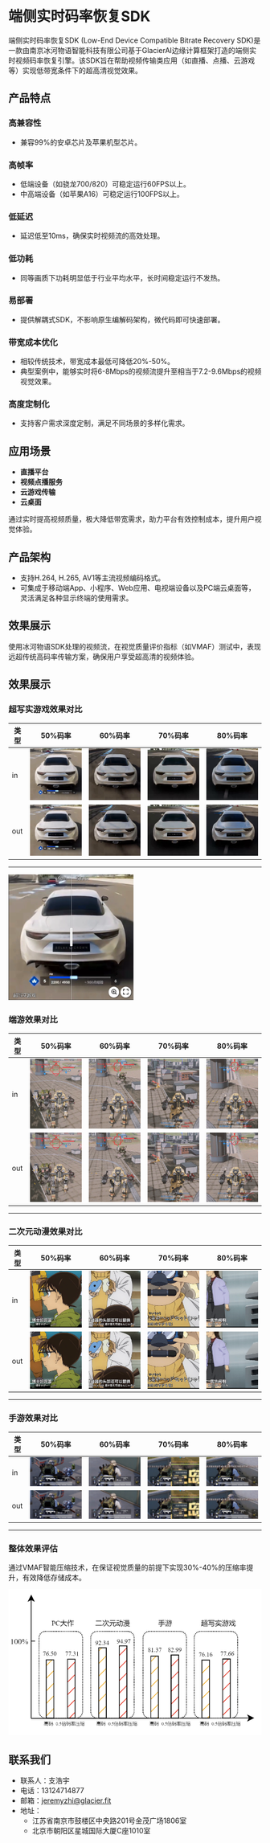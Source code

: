 # 端侧实时码率恢复SDK

端侧实时码率恢复SDK (Low-End Device Compatible Bitrate Recovery SDK)是一款由南京冰河物语智能科技有限公司基于GlacierAI边缘计算框架打造的端侧实时视频码率恢复引擎。该SDK旨在帮助视频传输类应用（如直播、点播、云游戏等）实现低带宽条件下的超高清视觉效果。

## 产品特点

### 高兼容性
- 兼容99%的安卓芯片及苹果机型芯片。

### 高帧率
- 低端设备（如骁龙700/820）可稳定运行60FPS以上。
- 中高端设备（如苹果A16）可稳定运行100FPS以上。

### 低延迟
- 延迟低至10ms，确保实时视频流的高效处理。

### 低功耗
- 同等画质下功耗明显低于行业平均水平，长时间稳定运行不发热。

### 易部署
- 提供解耦式SDK，不影响原生编解码架构，微代码即可快速部署。

### 带宽成本优化
- 相较传统技术，带宽成本最低可降低20%-50%。
- 典型案例中，能够实时将6-8Mbps的视频流提升至相当于7.2-9.6Mbps的视频视觉效果。

### 高度定制化
- 支持客户需求深度定制，满足不同场景的多样化需求。

## 应用场景
- **直播平台**
- **视频点播服务**
- **云游戏传输**
- **云桌面**

通过实时提高视频质量，极大降低带宽需求，助力平台有效控制成本，提升用户视觉体验。

## 产品架构
- 支持H.264, H.265, AV1等主流视频编码格式。
- 可集成于移动端App、小程序、Web应用、电视端设备以及PC端云桌面等，灵活满足各种显示终端的使用需求。

## 效果展示
使用冰河物语SDK处理的视频流，在视觉质量评价指标（如VMAF）测试中，表现远超传统高码率传输方案，确保用户享受超高清的视频体验。
## 效果展示

### 超写实游戏效果对比
| 类型 | 50%码率 | 60%码率 | 70%码率 | 80%码率 |
|----------|---------|---------|---------|---------|
| in | ![](show/chao_50in.png) | ![](show/chao_60in.png) | ![](show/chao_70in.png) | ![](show/chao_80in.png) |
| out | ![](show/chao_50out.png) | ![](show/chao_60out.png) | ![](show/chao_70out.png) | ![](show/chao_80out.png) |
---
[<img src="show/chao_50compare.png" height="250"/>](https://imgsli.com/Mzc3OTM5)

### 端游效果对比
| 类型 | 50%码率 | 60%码率 | 70%码率 | 80%码率 |
|----------|---------|---------|---------|---------|
| in | ![](show/duan_50in.png) | ![](show/duan_60in.png) | ![](show/duan_70in.png) | ![](show/duan_80in.png) |
| out | ![](show/duan_50out.png) | ![](show/duan_60out.png) | ![](show/duan_70out.png) | ![](show/duan_80out.png) |

---

### 二次元动漫效果对比
| 类型 | 50%码率 | 60%码率 | 70%码率 | 80%码率 |
|----------|---------|---------|---------|---------|
| in | ![](show/er_50in.png) | ![](show/er_60in.png) | ![](show/er_70in.png) | ![](show/er_80in.png) |
| out | ![](show/er_50out.png) | ![](show/er_60out.png) | ![](show/er_70out.png) | ![](show/er_80out.png) |

---

### 手游效果对比
| 类型 | 50%码率 | 60%码率 | 70%码率 | 80%码率 |
|----------|---------|---------|---------|---------|
| in | ![](show/shou_50in.png) | ![](show/shou_60in.png) | ![](show/shou_70in.png) | ![](show/shou_80in.png) |
| out | ![](show/shou_50out.png) | ![](show/shou_60out.png) | ![](show/shou_70out.png) | ![](show/shou_80out.png) |

---

### 整体效果评估

通过VMAF智能压缩技术，在保证视觉质量的前提下实现30%-40%的压缩率提升，有效降低存储成本。

![码率压缩效果对比](show/码率压缩效果柱状图.png)


## 联系我们
- 联系人：支浩宇
- 电话：13124714877
- 邮箱：[jeremyzhi@glacier.fit](mailto:jeremyzhi@glacier.fit)
- 地址：
  - 江苏省南京市鼓楼区中央路201号金茂广场1806室
  - 北京市朝阳区星城国际大厦C座1010室

